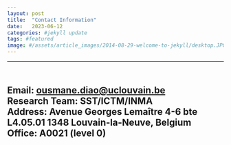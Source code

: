 ```yaml
---
layout: post
title:  "Contact Information"
date:   2023-06-12 
categories: #jekyll update
tags: #featured
image: #/assets/article_images/2014-08-29-welcome-to-jekyll/desktop.JPG
---
```


---
<br>Email: ousmane.diao@uclouvain.be
<br>Research Team: SST/ICTM/INMA
<br>Address: Avenue Georges Lemaître 4-6 bte L4.05.01 1348 Louvain-la-Neuve, Belgium
<br>Office: A0021 (level 0)
---




